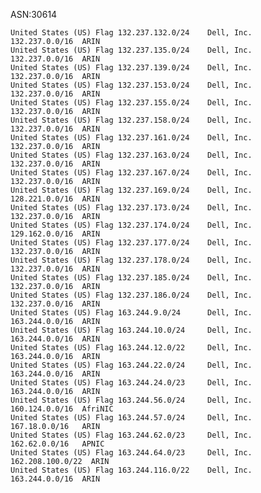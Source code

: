  ASN:30614

	United States (US) Flag 132.237.132.0/24    Dell, Inc.      132.237.0.0/16  ARIN
	United States (US) Flag 132.237.135.0/24    Dell, Inc.      132.237.0.0/16  ARIN
	United States (US) Flag 132.237.139.0/24    Dell, Inc.      132.237.0.0/16  ARIN
	United States (US) Flag 132.237.153.0/24    Dell, Inc.      132.237.0.0/16  ARIN
	United States (US) Flag 132.237.155.0/24    Dell, Inc.      132.237.0.0/16  ARIN
	United States (US) Flag 132.237.158.0/24    Dell, Inc.      132.237.0.0/16  ARIN
	United States (US) Flag 132.237.161.0/24    Dell, Inc.      132.237.0.0/16  ARIN
	United States (US) Flag 132.237.163.0/24    Dell, Inc.      132.237.0.0/16  ARIN
	United States (US) Flag 132.237.167.0/24    Dell, Inc.      132.237.0.0/16  ARIN
	United States (US) Flag 132.237.169.0/24    Dell, Inc.      128.221.0.0/16  ARIN
	United States (US) Flag 132.237.173.0/24    Dell, Inc.      132.237.0.0/16  ARIN
	United States (US) Flag 132.237.174.0/24    Dell, Inc.      129.162.0.0/16  ARIN
	United States (US) Flag 132.237.177.0/24    Dell, Inc.      132.237.0.0/16  ARIN
	United States (US) Flag 132.237.178.0/24    Dell, Inc.      132.237.0.0/16  ARIN
	United States (US) Flag 132.237.185.0/24    Dell, Inc.      132.237.0.0/16  ARIN
	United States (US) Flag 132.237.186.0/24    Dell, Inc.      132.237.0.0/16  ARIN
	United States (US) Flag 163.244.9.0/24      Dell, Inc.      163.244.0.0/16  ARIN
	United States (US) Flag 163.244.10.0/24     Dell, Inc.      163.244.0.0/16  ARIN
	United States (US) Flag 163.244.12.0/22     Dell, Inc.      163.244.0.0/16  ARIN
	United States (US) Flag 163.244.22.0/24     Dell, Inc.      163.244.0.0/16  ARIN
	United States (US) Flag 163.244.24.0/23     Dell, Inc.      163.244.0.0/16  ARIN
	United States (US) Flag 163.244.56.0/24     Dell, Inc.      160.124.0.0/16  AfriNIC
	United States (US) Flag 163.244.57.0/24     Dell, Inc.      167.18.0.0/16   ARIN
	United States (US) Flag 163.244.62.0/23     Dell, Inc.      162.62.0.0/16   APNIC
	United States (US) Flag 163.244.64.0/23     Dell, Inc.      162.208.100.0/22  ARIN
	United States (US) Flag 163.244.116.0/22    Dell, Inc.      163.244.0.0/16  ARIN
